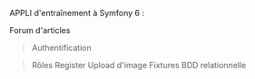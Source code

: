 
APPLI d'entraînement à Symfony 6 :

Forum d'articles

  > Authentification


  > Rôles
  > Register
  > Upload d'image
  > Fixtures
  > BDD relationnelle
  
  


  
  


